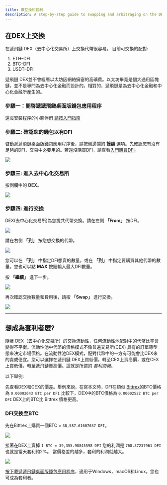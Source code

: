 ```yaml
---
title: 做互換和套利
description: A step-by-step guide to swapping and arbitraging on the DEX
---
```


## 在DEX上交換

在遞飛鏈 DEX（去中心化交易所）上交換代幣很容易。
目前可交換的配對:

1. ETH–DFI
2. BTC–DFI
3. USDT–DFI

遞飛鏈 DEX並不會經曆以太坊因網絡擁塞的高礦費。以太坊畢竟是個大通用區塊鏈，並不是專門為去中心化金融而設計的。相對的，遞飛鏈是為去中心化金融和中心化金融所産生的。

### 步驟一：開啓遞遞飛鏈桌面版錢包應用程序

還沒安裝程序的小夥伴們 [請按入門指南](/learn/defi-app-how-to/?utm_source=defichain&utm_medium=dex-guide&utm_campaign=dex-launch)

### 步驟二: 確認您的錢包以有DFI

啓動遞遞飛鏈桌面版錢包應用程序後，請按側邊攔的 **餘額** 選項。先確認您有沒有足夠的DFI，交易中必要用的。若還沒購買DFI，請查看[入門購買DFI](https://defichain.ghost.io/where-and-how-to-buy-dfi-defichain/)。

![](/img/guides/installing-defi-app/wallets-choose.png)

### 步驟三: 進入去中心化交易所

按側欄中的 **DEX**。

![](/img/guides/obtaining-tokens/go-to-dex.png)

### 步驟四: 進行交換

DEX(去中心化交易所)為您提共代幣交換。請在左側 **「From」** 按DFI。

![](/img/guides/obtaining-tokens/dex-from.png)

請在右側 **「到」** 按您想交換的代幣。

![](/img/guides/obtaining-tokens/dex-to.png)

您可以在 **「到」** 中指定DFI想賣的數量，或在 **「到」** 中指定要購買其他代幣的數量。您也可以點 **MAX** 按鈕輸入最大DFI數量。

按 **「繼續」** 進下一步。

![](/img/guides/obtaining-tokens/ready-to-swap.png)

再次確認交換數量和費用後，請按 **「Swap」** 進行交換。

![](/img/guides/obtaining-tokens/dex-verify.png)

---

## 想成為套利者麽?

隨著 DEX（去中心化交易所）的交換流動性，任何流動性池配對中的代幣比率會變得不平衡。流動性池中代幣的價格模式不像普遍交易所(CEX) 具有的訂單簿型態來決定市場價格。在流動性池DEX模式，配對代幣中的一方有可能會比CEX來的貴或便宜。您可以選擇在遞飛鏈 DEX上買低價，轉至CEX上賣高價，或在CEX上買低價，轉至遞飛鏈賣高價。這就是所謂的 _套利商機_。

以下舉例:

先查看DEX和CEX的價差。舉例來說，在寫本文時，DFI在類似 [Bittrex](https://global.bittrex.com/Market/Index?MarketName=BTC-DFI)的BTC價格為 `0.00002643 BTC per DFI` 比較下，DEX中的BTC價格為 `0.00002522 BTC per DFI` DEX上的BTC比 Bittrex 價格更高。

### DFI交換至BTC

先在Bittrex上購買一個BTC = `38,587.61607637 DFI`。

![](/img/guides/arbitrage/arbitrage-cex.png)

接著在DEX上賣掉 `1 BTC = 39,355.98845598 DFI` 您的利潤是 `768.37237961 DFI` 也就是當天套利約2%。 當價格差的越多，套利的利潤就越大。

![](/img/guides/arbitrage/arbitrage1.png)

[按下載遞遞飛鏈桌面版錢包應用程序](/downloads)，適用于Windows，macOS和Linux。您也可成為套利者。
